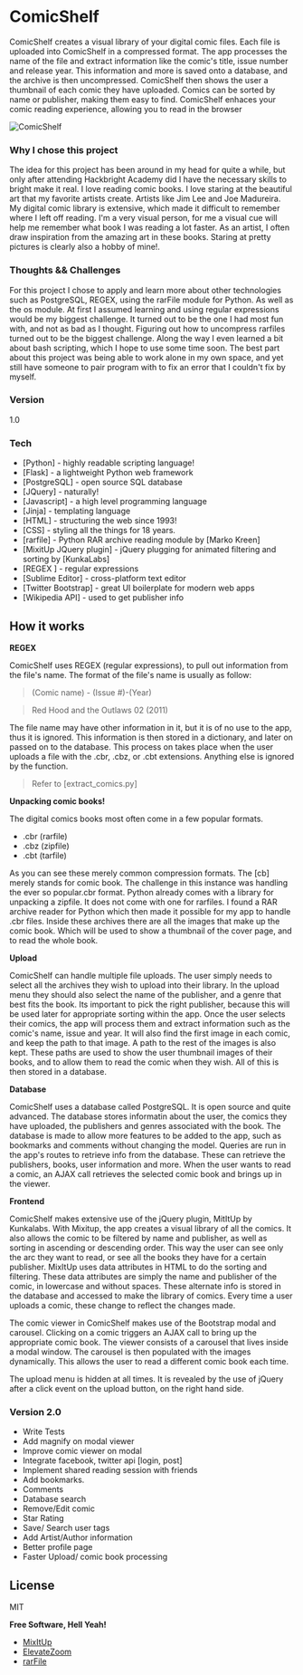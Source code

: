 # ComicShelf

ComicShelf creates a visual library of your digital comic files. Each file is uploaded into ComicShelf in a compressed format. The app processes the name of the file and extract information like the comic's title, issue number and release year. 
This information and more is saved onto a database, and the archive is then uncompressed. ComicShelf then shows the user a thumbnail of each comic they have uploaded. Comics can be sorted by name or publisher, making them easy to find. ComicShelf enhaces your comic reading experience, allowing you to read in the browser

![ComicShelf](https://33.media.tumblr.com/d7fc59ae71111e19b917539b5bb704d4/tumblr_nu10xtm0ap1u6majmo1_1280.gif)




### Why I chose this project

The idea for this project has been around in my head for quite a while, but only after attending Hackbright Academy did I have the necessary skills to bright make it real. 
I love reading comic books. I love staring at the beautiful art that my favorite artists create. Artists like Jim Lee and Joe Madureira. My digital comic library is extensive, which made it difficult to remember where I left off reading. I'm a very visual person, for me a visual cue will help me remember what book I was reading a lot faster. As an artist, I often draw inspiration from the amazing art in these books. Staring at pretty pictures is clearly also a hobby of mine!.


### Thoughts && Challenges
For this project I chose to apply and learn more about other technologies such as PostgreSQL, REGEX, using the rarFile module for Python. As well as the os module. 
At first I assumed learning and using regular expressions would be my biggest challenge. It turned out to be the one I had most fun with, and not as bad as I thought. Figuring out how to uncompress rarfiles turned out to be the biggest challenge. Along the way I even learned a bit about bash scripting, which I hope to use some time soon. 
The best part about this project was being able to work alone in my own space, and yet still have someone to pair program with to fix an error that I couldn't fix by myself. 


### Version
1.0

### Tech

* [Python] - highly readable scripting language!
* [Flask] - a lightweight Python web framework
* [PostgreSQL] - open source SQL database
* [JQuery] - naturally!
* [Javascript] - a high level programming language
* [Jinja] - templating language
* [HTML] - structuring the web since 1993!
* [CSS] - styling all the things for 18 years.
* [rarfile] - Python RAR archive reading module by [Marko Kreen]
* [MixitUp JQuery plugin] - jQuery plugging for animated filtering and sorting by [KunkaLabs]
* [REGEX ] - regular expressions
* [Sublime Editor] - cross-platform text editor
* [Twitter Bootstrap] - great UI boilerplate for modern web apps
* [Wikipedia API] - used to get publisher info

## How it works

**REGEX**

ComicShelf uses REGEX (regular expressions), to pull out information from the file's name. 
The format of the file's name is usually as follow:

> (Comic name)      -  (Issue #)-(Year)

> Red Hood and the Outlaws 02 (2011)

The file name may have other information in it, but it is of no use to the app, thus it is ignored. This information is then stored in a dictionary, and later on passed on to the database. This process on takes place when the user uploads a file with the .cbr, .cbz, or .cbt extensions. Anything else is ignored by the function. 
> Refer to [extract_comics.py]


**Unpacking comic books!**

The digital comics books most often come in a few popular formats. 
* .cbr (rarfile)
* .cbz (zipfile)
* .cbt (tarfile)

As you can see these merely common compression formats. The [cb] merely stands for comic book. The challenge in this instance was handling the ever so popular.cbr format. Python already comes with a library for unpacking a zipfile. It does not come with one for rarfiles. I found a RAR archive reader for Python which then made it possible for my app to handle .cbr files. 
Inside these archives there are all the images that make up the comic book. Which will be used to show a thumbnail of the cover page, and to read the whole book. 


**Upload**

ComicShelf can handle multiple file uploads. The user simply needs to select all the archives they wish to upload into their library. In the upload menu they should also select the name of the publisher, and a genre that best fits the book. Its important to pick the right publisher, because this will be used later for appropriate sorting within the app. 
Once the user selects their comics, the app will process them and extract information such as the comic's name, issue and year. It will also find the first image in each comic, and keep the path to that image. A path to the rest of the images is also kept. These paths are used to show the user thumbnail images of their books, and to allow them to read the comic when they wish. 
All of this is then stored in a database. 


**Database**

ComicShelf uses a database called PostgreSQL. It is open source and quite advanced. 
The database stores informatin about the user, the comics they have uploaded, the publishers and genres associated with the book. 
The database is made to allow more features to be added to the app, such as bookmarks and comments without changing the model. 
Queries are run in the app's routes to retrieve info from the database. These can retrieve the publishers, books, user information and more. 
When the user wants to read a comic, an AJAX call retrieves the selected comic book and brings up in the viewer. 



**Frontend**

ComicShelf makes extensive use of the jQuery plugin, MitItUp by Kunkalabs.
With Mixitup, the app creates a visual library of all the comics. It also allows the comic to be filtered by name and publisher, as well as sorting in ascending or descending order. This way the user can see only the arc they want to read, or see all the books they have for a certain publisher. 
MixItUp uses data attributes in HTML to do the sorting and filtering. These data attributes are simply the name and publisher of the comic, in lowercase and without spaces. These alternate info is stored in the database and accessed to make the library of comics. 
Every time a user uploads a comic, these change to reflect the changes made. 

The comic viewer in ComicShelf makes use of the Bootstrap modal and carousel. Clicking on a comic triggers an AJAX call to bring up the appropriate comic book. The viewer consists of a carousel that lives inside a modal window. 
The carousel is then populated with the images dynamically. This allows the user to read a different comic book each time. 

The upload menu is hidden at all times. It is revealed by the use of jQuery after a click event on the upload button, on the right hand side. 



### Version 2.0

 - Write Tests
 - Add magnify on modal viewer
 - Improve comic viewer on modal
 - Integrate facebook, twitter api [login, post]
 - Implement shared reading session with friends
 - Add bookmarks. 
 - Comments
 - Database search
 - Remove/Edit comic
 - Star Rating 
 - Save/ Search user tags
 - Add Artist/Author information
 - Better profile page
 - Faster Upload/ comic book processing
 
 


License
----

MIT


**Free Software, Hell Yeah!**

- [MixItUp](https://mixitup.kunkalabs.com/)
- [ElevateZoom](http://www.elevateweb.co.uk/image-zoom)
- [rarFile](http://rarfile.readthedocs.org/en/latest/#)
